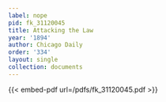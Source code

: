 ```yaml
---
label: nope
pid: fk_31120045
title: Attacking the Law
year: '1894'
author: Chicago Daily
order: '334'
layout: single
collection: documents
---
```



{{< embed-pdf url=/pdfs/fk_31120045.pdf >}}